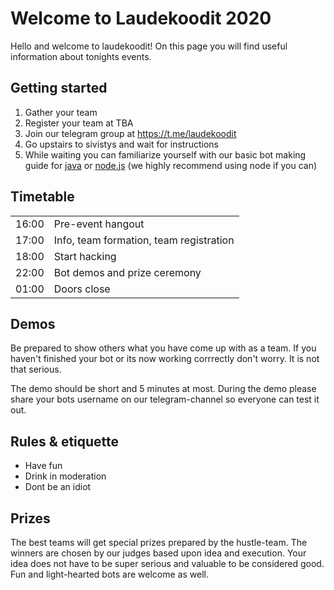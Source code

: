 # Welcome to Laudekoodit 2020

Hello and welcome to laudekoodit! On this page you will find useful information about tonights events.

## Getting started

  1. Gather your team
  2. Register your team at TBA
  3. Join our telegram group at https://t.me/laudekoodit
  4. Go upstairs to sivistys and wait for instructions
  5. While waiting you can familiarize yourself with our basic bot making guide for [java](https://github.com/Laudekoodit/lk2020-javabot) or [node.js](https://github.com/Laudekoodit/lk2020-nodebot) (we highly recommend using node if you can)

## Timetable

|       |                                         |
|-------|-----------------------------------------|
| 16:00 | Pre-event hangout                       |
| 17:00 | Info, team formation, team registration |
| 18:00 | Start hacking                           |
| 22:00 | Bot demos and prize ceremony            |
| 01:00 | Doors close                             |

## Demos

Be prepared to show others what you have come up with as a team. If you haven't finished your bot or its now working corrrectly don't worry. It is not that serious.

The demo should be short and 5 minutes at most. During the demo please share your bots username on our telegram-channel so everyone can test it out. 

## Rules & etiquette

 * Have fun
 * Drink in moderation 
 * Dont be an idiot

## Prizes

The best teams will get special prizes prepared by the hustle-team. The winners are chosen by our judges based upon idea and execution. Your idea does not have to be super serious and valuable to be considered good. Fun and light-hearted bots are welcome as well.
